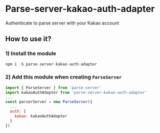 # Parse-server-kakao-auth-adapter
Authenticate to parse server with your Kakao account

## How to use it?
### 1) Install the module
```js
npm i -S parse-server-kakao-auth-adapter
```

### 2) Add this module when creating `ParseServer`
```js
import { ParseServer } from 'parse-server'
import kakaoAuthAdapter from 'parse-server-kakao-auth-adapter'
...
const parserServer = new ParseServer({
  ...
  auth: {
    kakao: kakaoAuthAdapter
  }
})
```